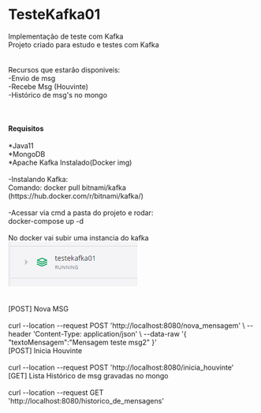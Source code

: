 # TesteKafka01
Implementação de teste com Kafka</br>
Projeto criado para estudo e testes com Kafka</br>
</br></br>
Recursos que estarão disponiveis: </br>
-Envio de msg </br>
-Recebe Msg (Houvinte)</br>
-Histórico de msg's no mongo </br> 
 
</br>
<h4>Requisitos</h4>
*Java11  </br>
*MongoDB </br>
*Apache Kafka Instalado(Docker img) </br>
</br>
-Instalando Kafka: </br>
Comando: docker pull bitnami/kafka </br>
(https://hub.docker.com/r/bitnami/kafka/) </br>
 </br>
-Acessar via cmd a pasta do projeto e rodar:  </br>
docker-compose up -d </br>
</br>
No docker vai subir uma instancia do kafka </br>
<img src="docker_kafka1.png"> </br>
</br></br>
[POST] Nova MSG </br>
</br>
curl --location --request POST 'http://localhost:8080/nova_mensagem' \
--header 'Content-Type: application/json' \
--data-raw '{
    "textoMensagem":"Mensagem teste msg2"
}'
</br>
[POST] Inicia Houvinte </br>
</br>
curl --location --request POST 'http://localhost:8080/inicia_houvinte'
</br>
[GET] Lista Histórico de msg gravadas no mongo </br>
</br>
curl --location --request GET 'http://localhost:8080/historico_de_mensagens'
</br>